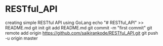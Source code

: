 # RESTful_API
creating simple RESTful API using GoLang
echo "# RESTful_API" >> README.md
git init
git add README.md
git commit -m "first commit"
git remote add origin https://github.com/saikirankode/RESTful_API.git
git push -u origin master
